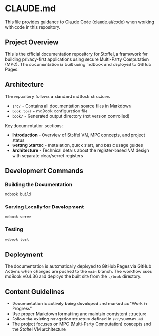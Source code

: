 # CLAUDE.md

This file provides guidance to Claude Code (claude.ai/code) when working with code in this repository.

## Project Overview

This is the official documentation repository for Stoffel, a framework for building privacy-first applications using secure Multi-Party Computation (MPC). The documentation is built using mdBook and deployed to GitHub Pages.

## Architecture

The repository follows a standard mdBook structure:
- `src/` - Contains all documentation source files in Markdown
- `book.toml` - mdBook configuration file
- `book/` - Generated output directory (not version controlled)

Key documentation sections:
- **Introduction** - Overview of Stoffel VM, MPC concepts, and project status
- **Getting Started** - Installation, quick start, and basic usage guides
- **Architecture** - Technical details about the register-based VM design with separate clear/secret registers

## Development Commands

### Building the Documentation
```bash
mdbook build
```

### Serving Locally for Development
```bash
mdbook serve
```

### Testing
```bash
mdbook test
```

## Deployment

The documentation is automatically deployed to GitHub Pages via GitHub Actions when changes are pushed to the `main` branch. The workflow uses mdBook v0.4.36 and deploys the built site from the `./book` directory.

## Content Guidelines

- Documentation is actively being developed and marked as "Work in Progress"
- Use proper Markdown formatting and maintain consistent structure
- Follow the existing navigation structure defined in `src/SUMMARY.md`
- The project focuses on MPC (Multi-Party Computation) concepts and the Stoffel VM architecture